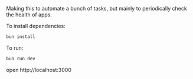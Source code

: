 Making this to automate a bunch of tasks, but mainly to periodically check the health of apps.

To install dependencies:

```sh
bun install
```

To run:

```sh
bun run dev
```

open http://localhost:3000
